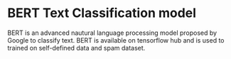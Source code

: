 # BERT Text Classification model

BERT is an advanced nautural language processing model proposed by Google to classify text. BERT is available on tensorflow hub and is used to trained on self-defined data and spam dataset.
